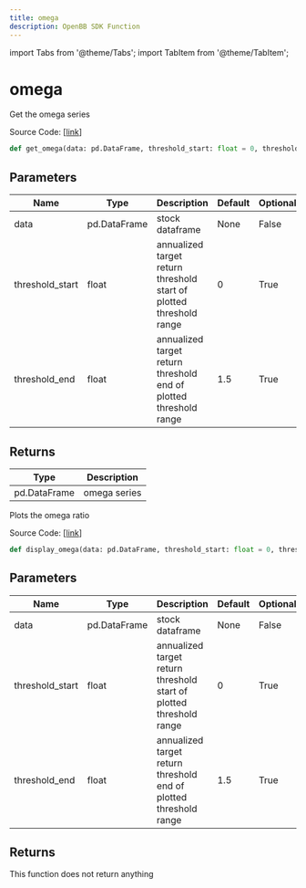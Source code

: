 ```yaml
---
title: omega
description: OpenBB SDK Function
---
```


import Tabs from '@theme/Tabs';
import TabItem from '@theme/TabItem';

# omega

<Tabs>
<TabItem value="model" label="Model" default>

Get the omega series

Source Code: [[link](https://github.com/OpenBB-finance/OpenBBTerminal/tree/main/openbb_terminal/common/quantitative_analysis/qa_model.py#L639)]

```python
def get_omega(data: pd.DataFrame, threshold_start: float = 0, threshold_end: float = 1.5) -> DataFrame
```
## Parameters

| Name | Type | Description | Default | Optional |
| ---- | ---- | ----------- | ------- | -------- |
| data | pd.DataFrame | stock dataframe | None | False |
| threshold_start | float | annualized target return threshold start of plotted threshold range | 0 | True |
| threshold_end | float | annualized target return threshold end of plotted threshold range | 1.5 | True |

## Returns

| Type | Description |
| ---- | ----------- |
| pd.DataFrame | omega series |



</TabItem>
<TabItem value="view" label="View">

Plots the omega ratio

Source Code: [[link](https://github.com/OpenBB-finance/OpenBBTerminal/tree/main/openbb_terminal/common/quantitative_analysis/qa_view.py#L1172)]

```python
def display_omega(data: pd.DataFrame, threshold_start: float = 0, threshold_end: float = 1.5) -> None
```
## Parameters

| Name | Type | Description | Default | Optional |
| ---- | ---- | ----------- | ------- | -------- |
| data | pd.DataFrame | stock dataframe | None | False |
| threshold_start | float | annualized target return threshold start of plotted threshold range | 0 | True |
| threshold_end | float | annualized target return threshold end of plotted threshold range | 1.5 | True |

## Returns

This function does not return anything



</TabItem>
</Tabs>